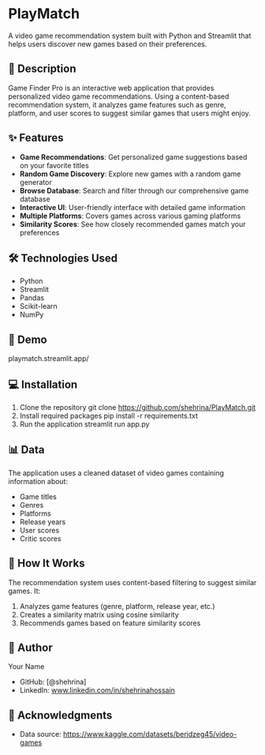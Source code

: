 # PlayMatch

A video game recommendation system built with Python and Streamlit that helps users discover new games based on their preferences.

## 📝 Description

Game Finder Pro is an interactive web application that provides personalized video game recommendations. Using a content-based recommendation system, it analyzes game features such as genre, platform, and user scores to suggest similar games that users might enjoy.

## ✨ Features

- **Game Recommendations**: Get personalized game suggestions based on your favorite titles
- **Random Game Discovery**: Explore new games with a random game generator
- **Browse Database**: Search and filter through our comprehensive game database
- **Interactive UI**: User-friendly interface with detailed game information
- **Multiple Platforms**: Covers games across various gaming platforms
- **Similarity Scores**: See how closely recommended games match your preferences

## 🛠️ Technologies Used

- Python
- Streamlit
- Pandas
- Scikit-learn
- NumPy

## 🚀 Demo

playmatch.streamlit.app/

## 💻 Installation

1. Clone the repository
git clone https://github.com/shehrina/PlayMatch.git
2. Install required packages
pip install -r requirements.txt
3. Run the application
streamlit run app.py


## 📊 Data

The application uses a cleaned dataset of video games containing information about:
- Game titles
- Genres
- Platforms
- Release years
- User scores
- Critic scores

## 🎯 How It Works

The recommendation system uses content-based filtering to suggest similar games. It:
1. Analyzes game features (genre, platform, release year, etc.)
2. Creates a similarity matrix using cosine similarity
3. Recommends games based on feature similarity scores

## 👤 Author

Your Name
- GitHub: [@shehrina]
- LinkedIn: www.linkedin.com/in/shehrinahossain

## 🌟 Acknowledgments

- Data source: https://www.kaggle.com/datasets/beridzeg45/video-games
